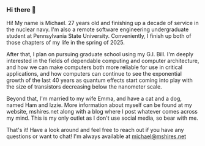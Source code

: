 ### Hi there 👋

Hi! My name is Michael. 27 years old and finishing up a decade of service in the nuclear navy. I'm also a remote software engineering undergraduate student at Pennsylvania State University. Conveniently, I finish up both of those chapters of my life in the spring of 2025.

After that, I plan on pursuing graduate school using my G.I. Bill. I'm deeply interested in the fields of dependable computing and computer architecture, and how we can make computers both more reliable for use in critical applications, and how computers can continue to see the exponential growth of the last 40 years as quantum effects start coming into play with the size of transistors decreasing below the nanometer scale.

Beyond that, I'm married to my wife Emma, and have a cat and a dog, named Ham and Izzie. More information about myself can be found at my website, mshires.net along with a blog where I post whatever comes across my mind. This is my only outlet as I don't use social media, so bear with me.

That's it! Have a look around and feel free to reach out if you have any questions or want to chat! I'm always available at michael@mshires.net
<!--
**MichaelShires/MichaelShires** is a ✨ _special_ ✨ repository because its `README.md` (this file) appears on your GitHub profile.

Here are some ideas to get you started:

- 🔭 I’m currently working on ...
- 🌱 I’m currently learning ...
- 👯 I’m looking to collaborate on ...
- 🤔 I’m looking for help with ...
- 💬 Ask me about ...
- 📫 How to reach me: ...
- 😄 Pronouns: ...
- ⚡ Fun fact: ...
-->
